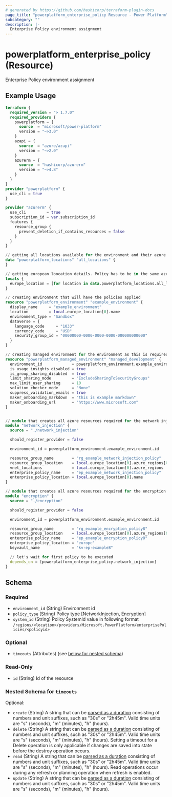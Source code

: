 ```yaml
---
# generated by https://github.com/hashicorp/terraform-plugin-docs
page_title: "powerplatform_enterprise_policy Resource - Power Platform"
subcategory: ""
description: |-
  Enterprise Policy environment assignment
---
```


# powerplatform_enterprise_policy (Resource)

Enterprise Policy environment assignment

## Example Usage

```terraform
terraform {
  required_version = "> 1.7.0"
  required_providers {
    powerplatform = {
      source  = "microsoft/power-platform"
      version = "~>3.0"
    }
    azapi = {
      source  = "azure/azapi"
      version = "~>2.0"
    }
    azurerm = {
      source  = "hashicorp/azurerm"
      version = "~>4.8"
    }
  }
}
provider "powerplatform" {
  use_cli = true
}

provider "azurerm" {
  use_cli         = true
  subscription_id = var.subscription_id
  features {
    resource_group {
      prevent_deletion_if_contains_resources = false
    }
  }
}

// getting all locations available for the environment and their azure regions
data "powerplatform_locations" "all_locations" {
}

// getting european loocation details. Policy has to be in the same azure region as the environment
locals {
  europe_location = [for location in data.powerplatform_locations.all_locations.locations : location if location.name == "europe"]
}

// creating environment that will have the policies applied
resource "powerplatform_environment" "example_environment" {
  display_name     = "example_environment"
  location         = local.europe_location[0].name
  environment_type = "Sandbox"
  dataverse = {
    language_code     = "1033"
    currency_code     = "USD"
    security_group_id = "00000000-0000-0000-0000-000000000000"
  }
}

// creating managed environment for the environment as this is required for encryption policy
resource "powerplatform_managed_environment" "managed_development" {
  environment_id             = powerplatform_environment.example_environment.id
  is_usage_insights_disabled = true
  is_group_sharing_disabled  = true
  limit_sharing_mode         = "ExcludeSharingToSecurityGroups"
  max_limit_user_sharing     = 10
  solution_checker_mode      = "None"
  suppress_validation_emails = true
  maker_onboarding_markdown  = "this is example markdown"
  maker_onboarding_url       = "https://www.microsoft.com"
}


// module that creates all azure resources required for the network injection policy and the policy itself
module "network_injection" {
  source = "./network_injection"

  should_register_provider = false

  environment_id = powerplatform_environment.example_environment.id

  resource_group_name        = "rg_example_network_injection_policy"
  resource_group_location    = local.europe_location[0].azure_regions[0]
  vnet_locations             = local.europe_location[0].azure_regions
  enterprise_policy_name     = "ep_example_network_injection_policy"
  enterprise_policy_location = local.europe_location[0].name
}

// module that creates all azure resources required for the encryption policy and the policy itself
module "encryption" {
  source = "./encryption"

  should_register_provider = false

  environment_id = powerplatform_environment.example_environment.id

  resource_group_name        = "rg_example_encryption_policy8"
  resource_group_location    = local.europe_location[0].azure_regions[0]
  enterprise_policy_name     = "ep_example_encryption_policy8"
  enterprise_policy_location = "europe"
  keyvault_name              = "kv-ep-example8"

  // let's wait for first policy to be executed
  depends_on = [powerplatform_enterprise_policy.network_injection]
}
```

<!-- schema generated by tfplugindocs -->
## Schema

### Required

- `environment_id` (String) Environment id
- `policy_type` (String) Policy type [NetworkInjection, Encryption]
- `system_id` (String) Policy SystemId value in following format `/regions/<location>/providers/Microsoft.PowerPlatform/enterprisePolicies/<policyid>`

### Optional

- `timeouts` (Attributes) (see [below for nested schema](#nestedatt--timeouts))

### Read-Only

- `id` (String) Id of the resource

<a id="nestedatt--timeouts"></a>
### Nested Schema for `timeouts`

Optional:

- `create` (String) A string that can be [parsed as a duration](https://pkg.go.dev/time#ParseDuration) consisting of numbers and unit suffixes, such as "30s" or "2h45m". Valid time units are "s" (seconds), "m" (minutes), "h" (hours).
- `delete` (String) A string that can be [parsed as a duration](https://pkg.go.dev/time#ParseDuration) consisting of numbers and unit suffixes, such as "30s" or "2h45m". Valid time units are "s" (seconds), "m" (minutes), "h" (hours). Setting a timeout for a Delete operation is only applicable if changes are saved into state before the destroy operation occurs.
- `read` (String) A string that can be [parsed as a duration](https://pkg.go.dev/time#ParseDuration) consisting of numbers and unit suffixes, such as "30s" or "2h45m". Valid time units are "s" (seconds), "m" (minutes), "h" (hours). Read operations occur during any refresh or planning operation when refresh is enabled.
- `update` (String) A string that can be [parsed as a duration](https://pkg.go.dev/time#ParseDuration) consisting of numbers and unit suffixes, such as "30s" or "2h45m". Valid time units are "s" (seconds), "m" (minutes), "h" (hours).
